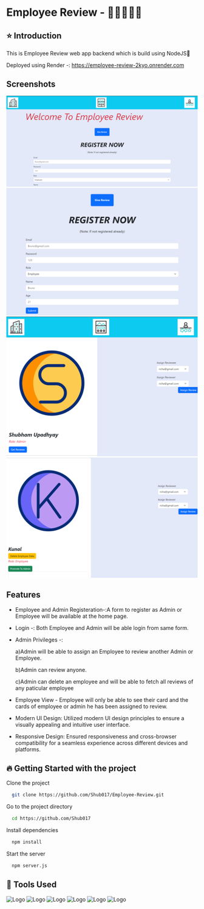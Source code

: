 
# Employee Review - 👨‍💼👩🏼‍💼
## ⭐ Introduction 

This is Employee Review web app backend which is build using NodeJS🚀

Deployed using Render -: https://employee-review-2kyo.onrender.com





## Screenshots

![App Screenshot](ScreenShots/Screenshot%202024-03-23%20135539.png)
![App Screenshot](ScreenShots/Screenshot%202024-03-23%20140210.png)
![App Screenshot](ScreenShots/Screenshot%202024-03-23%20140326.png)
![App Screenshot](ScreenShots/Screenshot%202024-03-23%20140354.png)


## Features

- Employee and Admin Registeration-:A form to register as Admin or Employee will be available at the home page.

- Login -: Both Employee and Admin will be able login from same form.

- Admin Privileges -: 
    
    a)Admin will be able to assign an Employee to review another Admin or Employee.

    b)Admin can review anyone.
    
    c)Admin can delete an employee and will be able to fetch all reviews of any paticular employee

- Employee View - Employee will only be able to see their card and the cards of employee or admin he has been assigned to review.

- Modern UI Design: Utilized modern UI design principles to ensure a visually appealing and intuitive user interface.

- Responsive Design: Ensured responsiveness and cross-browser compatibility for a seamless experience across different devices and platforms.





## 🔥 Getting Started with the project

Clone the project

```bash
  git clone https://github.com/Shub017/Employee-Review.git
```

Go to the project directory

```bash
  cd https://github.com/Shub017
```

Install dependencies

```bash
  npm install
```

Start the server

```bash
  npm server.js
```


## 🔨 Tools Used

![Logo](https://camo.githubusercontent.com/e56ca1eaaab376d28db9d2cc5f9b4764d97dfdc52235e5fe96d03f2e63d9550b/68747470733a2f2f7777772e77332e6f72672f68746d6c2f6c6f676f2f646f776e6c6f6164732f48544d4c355f4c6f676f5f3235362e706e67)
![Logo](https://camo.githubusercontent.com/c541c11ce18a7abaf63765b8dbbee0540892a73d54a6eedf616eec2d13937ce3/68747470733a2f2f6c6f676f6469782e636f6d2f6c6f676f2f3437303330392e706e67)
![Logo](https://upload.wikimedia.org/wikipedia/commons/thumb/6/6a/JavaScript-logo.png/240px-JavaScript-logo.png)
![Logo](https://camo.githubusercontent.com/a9a2d6bf2fca57ecf18a1f129bf6079370f1ceacc6997e873f25d1b4396195e9/68747470733a2f2f636f64652e76697375616c73747564696f2e636f6d2f6173736574732f6170706c652d746f7563682d69636f6e2e706e67)
![Logo](https://user-images.githubusercontent.com/76626529/135654695-ca008e4f-99c8-40fc-9b73-8573f03c2867.png)
![Logo](https://miro.medium.com/v2/resize:fit:512/1*doAg1_fMQKWFoub-6gwUiQ.png)


